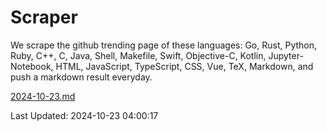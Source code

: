 # Scraper

We scrape the github trending page of these languages: Go, Rust, Python, Ruby, C++, C, Java, Shell, Makefile, Swift, Objective-C, Kotlin, Jupyter-Notebook, HTML, JavaScript, TypeScript, CSS, Vue, TeX, Markdown, and push a markdown result everyday.

[2024-10-23.md](https://github.com/yangwenmai/github-trending-backup/blob/master/2024-10-23.md)

Last Updated: 2024-10-23 04:00:17